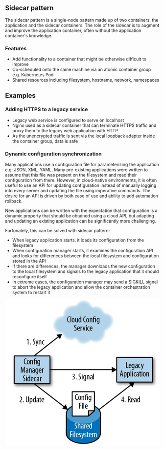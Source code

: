 ## Sidecar pattern

The sidecar pattern is a single-node pattern made up of two containers: the application and the sidecar containers. The role of the sidecar is to augment and improve the application container, often without the application container's knowledge.

### Features

- Add functionality to a container that might be otherwise difficult to improve
- Co-scheduled onto the same machine via an atomic container group e.g. Kubernetes Pod
- Shared resources including filesystem, hostname, network, namespaces

## Examples

### Adding HTTPS to a legacy service

- Legacy web service is configured to serve on localhost
- Nginx used as a sidecar container that can terminate HTTPS traffic and proxy them to the legacy web application with HTTP
- As the unencrypted traffic is sent via the local loopback adapter inside the container group, data is safe

### Dynamic configuration synchronization

Many applications use a configuration file for parameterizing the application e.g. JSON, XML, YAML. Many pre-existing applications were written to assume that this file was present on the filesystem and read their configuration from there. However, in cloud-native environments, it is often useful to use an API for updating configuration instead of manually logging into every server and updating the file using imperative commands. The desire for an API is driven by both ease of use and ability to add automation rollback.

New applications can be written with the expectation that configuration is a dynamic property that should be obtained using a cloud API, but adapting and updating an existing application can be significantly more challenging.

Fortunately, this can be solved with sidecar pattern:

- When legacy application starts, it loads its configuration from the filesystem
- When configuration manager starts, it examines the configuration API and looks for differences between the local filesystem and configuration stored in the API
- If there are differences, the manager downloads the new configuration to the local filesystem and signals to the legacy application that it should reconfigure itself
- In extreme cases, the configuration manager may send a SIGKILL signal to abort the legacy application and allow the container orchestration system to restart it

<img src="../assets/sidecar-dynamic-config.png">

